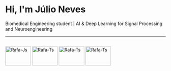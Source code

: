 
# Hi, I'm Júlio Neves
Biomedical Engineering student | AI & Deep Learning for Signal Processing and Neuroengineering

---


<div style="display: inline_block"><br>

  <img align="center" alt="Rafa-Js" height="60" width="80" src="https://cdn.jsdelivr.net/gh/devicons/devicon/icons/python/python-original.svg">
  <img align="center" alt="Rafa-Ts" height="60" width="80" src="https://cdn.jsdelivr.net/gh/devicons/devicon/icons/cplusplus/cplusplus-line.svg"">
  <img align="center" alt="Rafa-Ts" height="60" width="80" src="https://cdn.icon-icons.com/icons2/2107/PNG/512/file_type_vscode_icon_130084.png">
  <img align="center" alt="Rafa-Ts" height="60" width="80" src="https://drive.google.com/file/d/1P3aDErN5oE626Rkg2CTVZWzmsO-FEyjC/view?usp=sharing">

 
  

  
